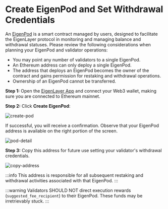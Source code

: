 # Create EigenPod and Set Withdrawal Credentials

An [EigenPod](https://github.com/Layr-Labs/eigenlayer-contracts/blob/master/docs/core/EigenPodManager.md) is a smart contract managed by users, designed to facilitate the EigenLayer protocol in monitoring and managing balance and withdrawal statuses. Please review the following considerations when planning your EigenPod and validator operations:

- You may point any number of validators to a single EigenPod.
- An Ethereum address can only deploy a single EigenPod.
- The address that deploys an EigenPod becomes the owner of the contract and gains permission for restaking and withdrawal operations.
- Ownership of an EigenPod cannot be transferred.

**Step 1:** Open the [EigenLayer App](http://app.eigenlayer.xyz/) and connect your Web3 wallet, making sure you are connected to Ethereum mainnet.

**Step 2:** Click **Create EigenPod**:

![create-pod](/img/restake-guides/native-create-eigenpod1.png)

If successful, you will receive a confirmation. Observe that your EigenPod address is available on the right portion of the screen.

![pod-detail](/img/restake-guides/native-create-eigenpod3.png)


**Step 3:** Copy this address for future use setting your validator's withdrawal credentials.

![copy-address](/img/restake-guides/native-create-eigenpod4.png)

:::info
This address is responsible for all subsequent restaking and withdrawal activities associated with that EigenPod.
:::

:::warning
Validators SHOULD NOT direct execution rewards (`suggested_fee_recipient`) to their EigenPod. These funds may be irretrievably stuck.
:::
